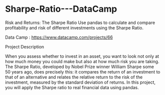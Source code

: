 # Sharpe-Ratio---DataCamp
Risk and Returns: The Sharpe Ratio
Use pandas to calculate and compare profitability and risk of different investments using the Sharpe Ratio.

Data Camp : https://www.datacamp.com/projects/66

Project Description

When you assess whether to invest in an asset, you want to look not only at how much money you could make but also at how much risk you are taking. The Sharpe Ratio, developed by Nobel Prize winner William Sharpe some 50 years ago, does precisely this: it compares the return of an investment to that of an alternative and relates the relative return to the risk of the investment, measured by the standard deviation of returns. In this project, you will apply the Sharpe ratio to real financial data using pandas.

